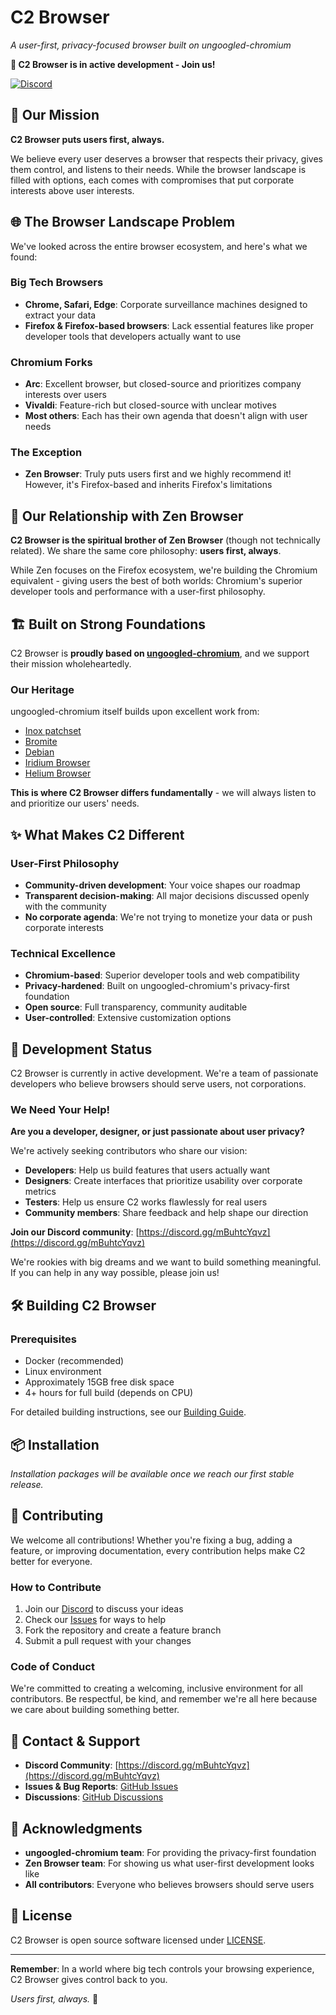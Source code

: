 # C2 Browser

*A user-first, privacy-focused browser built on ungoogled-chromium*

**🚀 C2 Browser is in active development - Join us!**

[![Discord](https://img.shields.io/discord/your-discord-id?color=7289da&logo=discord&logoColor=white)](https://discord.gg/mBuhtcYqvz)

## 🎯 Our Mission

**C2 Browser puts users first, always.**

We believe every user deserves a browser that respects their privacy, gives them control, and listens to their needs. While the browser landscape is filled with options, each comes with compromises that put corporate interests above user interests.

## 🌐 The Browser Landscape Problem

We've looked across the entire browser ecosystem, and here's what we found:

### Big Tech Browsers
- **Chrome, Safari, Edge**: Corporate surveillance machines designed to extract your data
- **Firefox & Firefox-based browsers**: Lack essential features like proper developer tools that developers actually want to use

### Chromium Forks
- **Arc**: Excellent browser, but closed-source and prioritizes company interests over users
- **Vivaldi**: Feature-rich but closed-source with unclear motives
- **Most others**: Each has their own agenda that doesn't align with user needs

### The Exception
- **Zen Browser**: Truly puts users first and we highly recommend it! However, it's Firefox-based and inherits Firefox's limitations

## 🤝 Our Relationship with Zen Browser

**C2 Browser is the spiritual brother of Zen Browser** (though not technically related). We share the same core philosophy: **users first, always**.

While Zen focuses on the Firefox ecosystem, we're building the Chromium equivalent - giving users the best of both worlds: Chromium's superior developer tools and performance with a user-first philosophy.

## 🏗️ Built on Strong Foundations

C2 Browser is **proudly based on [ungoogled-chromium](https://github.com/ungoogled-software/ungoogled-chromium)**, and we support their mission wholeheartedly.

### Our Heritage
ungoogled-chromium itself builds upon excellent work from:
- [Inox patchset](https://github.com/gcarq/inox-patchset)
- [Bromite](https://github.com/bromite/bromite)
- [Debian](https://tracker.debian.org/pkg/chromium)
- [Iridium Browser](https://iridiumbrowser.de/)
- [Helium Browser](https://github.com/imputnet/helium-chromium/)

**This is where C2 Browser differs fundamentally** - we will always listen to and prioritize our users' needs.

## ✨ What Makes C2 Different

### User-First Philosophy
- **Community-driven development**: Your voice shapes our roadmap
- **Transparent decision-making**: All major decisions discussed openly with the community
- **No corporate agenda**: We're not trying to monetize your data or push corporate interests

### Technical Excellence
- **Chromium-based**: Superior developer tools and web compatibility
- **Privacy-hardened**: Built on ungoogled-chromium's privacy-first foundation
- **Open source**: Full transparency, community auditable
- **User-controlled**: Extensive customization options

## 🚧 Development Status

C2 Browser is currently in active development. We're a team of passionate developers who believe browsers should serve users, not corporations.

### We Need Your Help!

**Are you a developer, designer, or just passionate about user privacy?**

We're actively seeking contributors who share our vision:
- **Developers**: Help us build features that users actually want
- **Designers**: Create interfaces that prioritize usability over corporate metrics
- **Testers**: Help us ensure C2 works flawlessly for real users
- **Community members**: Share feedback and help shape our direction

**Join our Discord community**: [https://discord.gg/mBuhtcYqvz](https://discord.gg/mBuhtcYqvz)

We're rookies with big dreams and we want to build something meaningful. If you can help in any way possible, please join us!

## 🛠️ Building C2 Browser

### Prerequisites
- Docker (recommended)
- Linux environment
- Approximately 15GB free disk space
- 4+ hours for full build (depends on CPU)

For detailed building instructions, see our [Building Guide](BUILDING.md).

## 📦 Installation

*Installation packages will be available once we reach our first stable release.*

## 🤝 Contributing

We welcome all contributions! Whether you're fixing a bug, adding a feature, or improving documentation, every contribution helps make C2 better for everyone.

### How to Contribute
1. Join our [Discord](https://discord.gg/mBuhtcYqvz) to discuss your ideas
2. Check our [Issues](../../issues) for ways to help
3. Fork the repository and create a feature branch
4. Submit a pull request with your changes

### Code of Conduct
We're committed to creating a welcoming, inclusive environment for all contributors. Be respectful, be kind, and remember we're all here because we care about building something better.

## 📧 Contact & Support

- **Discord Community**: [https://discord.gg/mBuhtcYqvz](https://discord.gg/mBuhtcYqvz)
- **Issues & Bug Reports**: [GitHub Issues](../../issues)
- **Discussions**: [GitHub Discussions](../../discussions)

## 🙏 Acknowledgments

- **ungoogled-chromium team**: For providing the privacy-first foundation
- **Zen Browser team**: For showing us what user-first development looks like
- **All contributors**: Everyone who believes browsers should serve users

## 📄 License

C2 Browser is open source software licensed under [LICENSE](LICENSE).

---

**Remember**: In a world where big tech controls your browsing experience, C2 Browser gives control back to you.

*Users first, always.* 🚀
